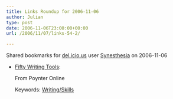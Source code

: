 ```yaml
---
title: Links Roundup for 2006-11-06
author: Julian
type: post
date: 2006-11-06T23:00:00+00:00
url: /2006/11/07/links-54-2/

---
```

Shared bookmarks for [del.icio.us][1] user  [Synesthesia][2] on 2006-11-06

  * [Fifty Writing Tools][3]:
  
    From Poynter Online
  
    Keywords: [Writing/Skills][4]

 [1]: http://del.icio.us/
 [2]: http://del.icio.us/synesthesia
 [3]: http://web.archive.org/web/20050312090920/www.poynter.org/content/content_view.asp?id=61811#series "http://web.archive.org/web/20050312090920/www.poynter.org/content/content_view.asp?id=61811#series"
 [4]: http://del.icio.us/synesthesia/Writing/Skills